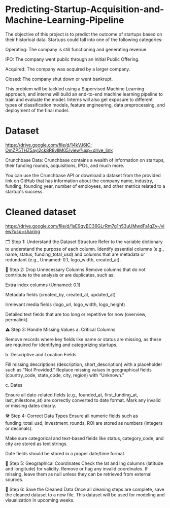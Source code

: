# Predicting-Startup-Acquisition-and-Machine-Learning-Pipeline
The objective of this project is to predict the outcome of startups based on their historical data. Startups could fall into one of the following categories:

Operating: The company is still functioning and generating revenue.

IPO: The company went public through an Initial Public Offering.

Acquired: The company was acquired by a larger company.

Closed: The company shut down or went bankrupt.

This problem will be tackled using a Supervised Machine Learning approach, and interns will build an end-to-end machine learning pipeline to train and evaluate the model. Interns will also get exposure to different types of classification models, feature engineering, data preprocessing, and deployment of the final model.

# Dataset 
https://drive.google.com/file/d/14kVJ6IC-OmZP5THZ5ayl2ck8R8vllM05/view?usp=drive_link

Crunchbase Data: Crunchbase contains a wealth of information on startups, their funding rounds, acquisitions, IPOs, and much more.

You can use the Crunchbase API or download a dataset from the provided link on GitHub that has information about the company name, industry, funding, founding year, number of employees, and other metrics related to a startup's success.

# Cleaned dataset
https://drive.google.com/file/d/1sE9qyBC36GLrRm7g1h53uUMwdFa1qZy-/view?usp=sharing

🗂️ Step 1: Understand the Dataset Structure
Refer to the variable dictionary to understand the purpose of each column. Identify essential columns (e.g., name, status, funding_total_usd) and columns that are metadata or redundant (e.g., Unnamed: 0.1, logo_width, created_at).

🧹 Step 2: Drop Unnecessary Columns
Remove columns that do not contribute to the analysis or are duplicates, such as:

Extra index columns (Unnamed: 0.1)

Metadata fields (created_by, created_at, updated_at)

Irrelevant media fields (logo_url, logo_width, logo_height)

Detailed text fields that are too long or repetitive for now (overview, permalink)

⚠️ Step 3: Handle Missing Values
a. Critical Columns

Remove records where key fields like name or status are missing, as these are required for identifying and categorizing startups.

b. Descriptive and Location Fields

Fill missing descriptions (description, short_description) with a placeholder such as “Not Provided.”
Replace missing values in geographical fields (country_code, state_code, city, region) with “Unknown.”

c. Dates

Ensure all date-related fields (e.g., founded_at, first_funding_at, last_milestone_at) are correctly converted to date format. Mark any invalid or missing dates clearly.

🛠️ Step 4: Correct Data Types
Ensure all numeric fields such as funding_total_usd, investment_rounds, ROI are stored as numbers (integers or decimals).

Make sure categorical and text-based fields like status, category_code, and city are stored as text strings.

Date fields should be stored in a proper date/time format.

🧭 Step 5: Geographical Coordinates
Check the lat and lng columns (latitude and longitude) for validity. Remove or flag any invalid coordinates. If missing, leave them as null unless they can be retrieved from external sources.

💾 Step 6: Save the Cleaned Data
Once all cleaning steps are complete, save the cleaned dataset to a new file. This dataset will be used for modeling and visualization in upcoming weeks.
